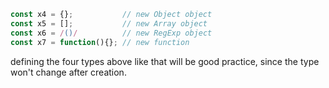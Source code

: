 ```js
const x4 = {};           // new Object object  
const x5 = [];           // new Array object  
const x6 = /()/          // new RegExp object  
const x7 = function(){}; // new function
```
defining the four types above like that will be good practice, since the type won't change after creation.